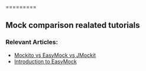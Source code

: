 =========

## Mock comparison realated tutorials


### Relevant Articles: 
- [Mockito vs EasyMock vs JMockit](http://www.baeldung.com/mockito-vs-easymock-vs-jmockit)
- [Introduction to EasyMock](http://www.baeldung.com/easymock)
